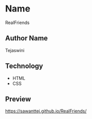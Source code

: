 # Name
RealFriends
## Author Name
Tejaswini 
## Technology
* HTML
* CSS
## Preview
 https://sawanttej.github.io/RealFriends/
